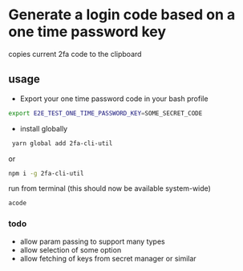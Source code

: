 # Generate a login code based on a one time password key

copies current 2fa code to the clipboard
## usage

* Export your one time password code in your bash profile

```bash
export E2E_TEST_ONE_TIME_PASSWORD_KEY=SOME_SECRET_CODE
```

* install globally

```bash
 yarn global add 2fa-cli-util
```

or

```bash
npm i -g 2fa-cli-util
```

run from terminal (this should now be available system-wide)

```bash
acode
```

### todo

* allow param passing to support many types
* allow selection of some option
* allow fetching of keys from secret manager or similar
